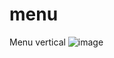 # menu
Menu vertical
![image](https://user-images.githubusercontent.com/57420848/204613469-b0784668-de22-4c60-98ff-05916720b613.png)
